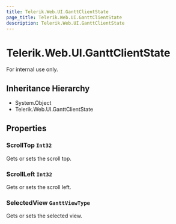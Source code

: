 ```yaml
---
title: Telerik.Web.UI.GanttClientState
page_title: Telerik.Web.UI.GanttClientState
description: Telerik.Web.UI.GanttClientState
---
```


# Telerik.Web.UI.GanttClientState

For internal use only.

## Inheritance Hierarchy

* System.Object
* Telerik.Web.UI.GanttClientState

## Properties

###  ScrollTop `Int32`

Gets or sets the scroll top.

###  ScrollLeft `Int32`

Gets or sets the scroll left.

###  SelectedView `GanttViewType`

Gets or sets the selected view.

